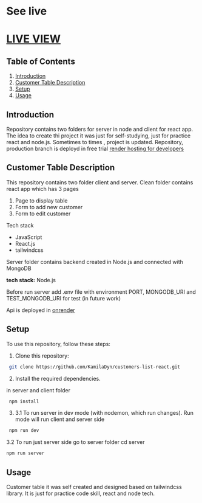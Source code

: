 # See live

# <a href="https://customers-api-sgd5.onrender.com/">LIVE VIEW</a>

## Table of Contents

1. [Introduction](#introduction)
2. [Customer Table Description](#customer-table-description)
3. [Setup](#setup)
4. [Usage](#usage)

## Introduction

<p>Repository contains two folders for server in node and client for react app.
The idea to create thi project it was just for self-studying, just for practice react and node.js.
Sometimes to times , project is updated. Repository, production branch is deployd in free trial <a href='https://render.com/ '> render hosting for developers</a></p>

## Customer Table Description

<div>
</p>This repository contains two folder client and server.  Clean folder contains react app which has 
 3 pages</p>

<div>
<ol>
<li>Page to display table</li>
<li>Form to add new customer</li>
<li>Form to edit customer</li>
</ol>

Tech stack

<ul>
<li>JavaScript</li>
<li>React.js</li>
<li>tailwindcss</li>
</ul>
</div>

<p> Server folder contains backend created in Node.js and connected with MongoDB</p>

<p><b>tech stack:</b> <span>Node.js</span></p>
Before run server add .env file with environment PORT,  MONGODB_URI and TEST_MONGODB_URI for test (in future work) 
<p>Api is deployed in <a href='https://customers-api-sgd5.onrender.com/api/customers'>onrender</a></p>

</div>

## Setup

<div>
To use this repository, follow these steps:

1. Clone this repository:

```bash
 git clone https://github.com/KamilaDyn/customers-list-react.git
```

2. Install the required dependencies.

in server and client folder

```bash
 npm install
```

3.  3.1 To run server in dev mode (with nodemon, which run changes).
    Run mode will run client and server side

```bash
 npm run dev
```

3.2 To run just server side
go to server folder cd server

```bash
npm run server
```

</div>

## Usage

<p>Customer table it was self created and designed based on tailwindcss library. It is just for practice code skill, react and node tech.</p>
